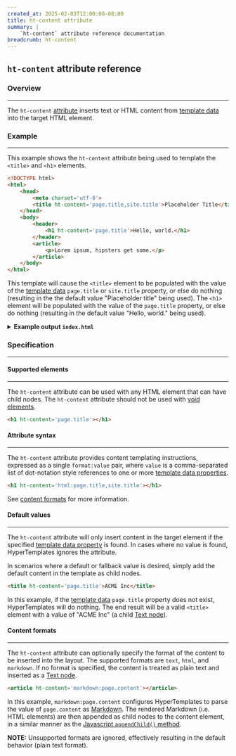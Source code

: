 ```yaml
---
created_at: 2025-02-03T12:00:00-08:00
title: ht-content attribute
summary: |
    `ht-content` attribute reference documentation
breadcrumb: ht-content
---
```


## `ht-content` attribute reference

<auto-toc selectors='h3,h4,h5,h6'></auto-toc>

### Overview 
------------
The `ht-content` [attribute] inserts text or HTML content from [template data] into the target HTML element.

### Example
-----------

This example shows the `ht-content` attribute being used to template the `<title>` and `<h1>` elements.

<code-snippet ht-block filename='layout.html' highlight='5,9' line-numbers='on'>

```html
<!DOCTYPE html>
<html>
    <head>
        <meta charset='utf-8'>
        <title ht-content='page.title,site.title'>Placeholder Title</title>
    </head>
    <body>
        <header>
            <h1 ht-content='page.title'>Hello, world.</h1>
        </header>
        <article>
            <p>Lorem ipsum, hipsters get some.</p>
        </article>
    </body>
</html>
```

</code-snippet>

This template will cause the `<title>` element to be populated with the value of the [template data] `page.title` or `site.title` property, or else do nothing (resulting in the the default value "Placeholder title" being used).
The `<h1>` element will be populated with the value of the `page.title` property, or else do nothing (resulting in the default value "Hello, world." being used).

<details><summary><strong>Example output <code>index.html</code></strong></summary>

Let's see what happens when we process this template with the following [template data].

```javascript
{
    site: {
        title: "Acme, Inc"
    }
}
```

Notice that this example template data object does have a `site.title` property, but does not have a `page.title` property.
The `<title>` element child [Text node] (`"Placeholder Title"`) will be replaced by the value of `site.title`.
What will happen to the `<h1>` element?

```html
<!DOCTYPE html>
<html>
    <head>
        <meta charset='utf-8'>
        <title>Acme, Inc</title>
    </head>
    <body>
        <header>
            <h1>Hello, world.</h1>
        </header>
        <article>
            <p>Lorem ipsum, hipsters get some.</p>
        </article>
    </body>
</html>
```

The `<h1>` element was not modified because the example template data did not contain a value for `page.title`.
This simple example demonstrates how to configure default values using HyperTemplates – just include them in the template using HTML!

</details>

### Specification
-----------------

#### Supported elements
-----------------------

The `ht-content` attribute can be used with any HTML element that can have child nodes.
The `ht-content` attribute should not be used with [void elements].

```html
<h1 ht-content='page.title'></h1>
```

#### Attribute syntax
---------------------

The `ht-content` attribute provides content templating instructions, expressed as a single `format:value` pair, where `value` is a comma-separated list of dot-notation style references to one or more [template data properties].

```html
<h1 ht-content='html:page.title,site.title'></h1>
```

See [content formats] for more information.

#### Default values
-------------------

The `ht-content` attribute will only insert content in the target element if the specified [template data property] is found.
In cases where no value is found, HyperTemplates ignores the attribute.

In scenarios where a default or fallback value is desired, simply add the default content in the template as child nodes.

```html
<title ht-content='page.title'>ACME Inc</title>
```

In this example, if the [template data] `page.title` property does not exist, HyperTemplates will do nothing.
The end result will be a valid `<title>` element with a value of "ACME Inc" (a child [Text node]).

#### Content formats
--------------------

The `ht-content` attribute can optionally specify the format of the content to be inserted into the layout.
The supported formats are `text`, `html`, and `markdown`.
If no format is specified, the content is treated as plain text and inserted as a [Text node].

```html
<article ht-content='markdown:page.content'></article>
```

In this example, `markdown:page.content` configures HyperTemplates to parse the value of `page.content` as [Markdown].
The rendered Markdown (i.e. HTML elements) are then appended as child nodes to the content element, in a similar manner as the [Javascript `appendChild()` method].

<doc-quote ht-block notice>

**NOTE:** Unsupported formats are ignored, effectively resulting in the default behavior (plain text format).

</doc-quote>


<!-- Links -->
[attribute]: https://developer.mozilla.org/en-US/docs/Web/HTML/Attributes
[template data]: /docs/reference/core/data/
[template data property]: /docs/reference/core/data/#template-data-property
[template data properties]: /docs/reference/core/data/#template-data-property
[void elements]: https://developer.mozilla.org/en-US/docs/Glossary/Void_element
[Text node]: https://developer.mozilla.org/en-US/docs/Web/API/Text
[Text nodes]: https://developer.mozilla.org/en-US/docs/Web/API/Text
[Element node]: https://developer.mozilla.org/en-US/docs/Web/API/Element
[Element nodes]: https://developer.mozilla.org/en-US/docs/Web/API/Element
[Markdown]: /docs/reference/core/markdown/
[Javascript `appendChild()` method]: https://developer.mozilla.org/en-US/docs/Web/API/Node/appendChild
[content formats]: #content-formats
